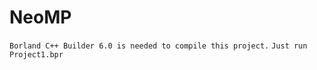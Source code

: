 # NeoMP

```Borland C++ Builder 6.0 is needed to compile this project.```
```Just run Project1.bpr```
